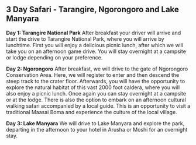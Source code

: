 ## 3 Day Safari - Tarangire, Ngorongoro and Lake Manyara

**Day 1: Tarangire National Park**
After breakfast your driver will arrive and start the drive to Tarangire National Park, where you will arrive by lunchtime. First you will enjoy a delicious picnic lunch, after which we will take you on an afternoon game drive. You will stay overnight at a campsite or lodge depending on your preference.

**Day 2: Ngorongoro**
After breakfast, we will drive to the gate of Ngorongoro Conservation Area. Here, we will register to enter and then descend the steep track to the crater floor. Afterwards, you will have the opportunity to explore the natural habitat of this vast 2000 foot caldera, where you will also enjoy a picnic lunch. Once again you can stay overnight at a campsite or at the lodge. There is also the option to embark on an afternoon cultural walking safari accompanied by a local guide. This is an opportunity to visit a traditional Maasai Boma and experience the culture of the local village.

**Day 3: Lake Manyara**
We will drive to Lake Manyara and explore the park, departing in the afternoon to your hotel in Arusha or Moshi for an overnight stay.
